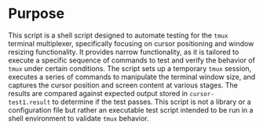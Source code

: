 # Purpose
This script is a shell script designed to automate testing for the `tmux` terminal multiplexer, specifically focusing on cursor positioning and window resizing functionality. It provides narrow functionality, as it is tailored to execute a specific sequence of commands to test and verify the behavior of `tmux` under certain conditions. The script sets up a temporary `tmux` session, executes a series of commands to manipulate the terminal window size, and captures the cursor position and screen content at various stages. The results are compared against expected output stored in `cursor-test1.result` to determine if the test passes. This script is not a library or a configuration file but rather an executable test script intended to be run in a shell environment to validate `tmux` behavior.
